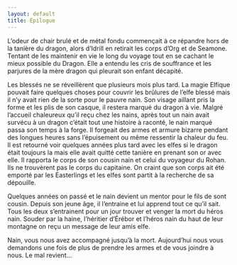 ```yaml
---
layout: default
title: Épilogue
---
```

L’odeur de chair brulé et de métal fondu commençait à ce répandre hors de la tanière du dragon, alors d’Idrill en retirait les corps d’Org et de Seamone. Tentant de les maintenir en vie le long du voyage tout en se cachant le mieux possible du Dragon. Elle a entendu les cris de souffrance et les parjures de la mère dragon qui pleurait son enfant décapité.

Les blessés ne se réveillèrent que plusieurs mois plus tard. La magie Elfique pouvait faire quelques choses pour couvrir les brûlures de l’elfe blessé mais il n’y avait rien de la sorte pour le pauvre nain. Son visage aillant pris la forme et les plis de son casque, il restera marqué du dragon à vie. Malgré l’accueil chaleureux qu’il reçu chez les nains, après tout un nain avait survécu à un dragon c’était tout une histoire à raconté, le nain marqué passa son temps à la forge. Il forgeait des armes et armure bizarre pendant des longues heures sans l’épuisement ou même ressentir la chaleur du feu. Il est retourné voir quelques années plus tard avec les elfes si le dragon était toujours la mais elle avait quitté cette tanière en prenant son or avec elle. Il rapporta le corps de son cousin nain et celui du voyageur du Rohan. Ils ne trouvèrent pas le corps du capitaine. On craint que son corps ait été emporté par les Easterlings et les elfes sont partit à la recherche de sa dépouille.

Quelques années on passé et le nain devient un mentor pour le fils de sont cousin. Depuis son jeune âge, il l’entraine et lui apprend tout ce qu’il sait. Tous les deux s’entrainent pour un jour trouver et venger la mort du héros nain. 
Souder par la haine, l’héritier d’Érébor et l’héros nain du haut de leur montagne on reçu un message de leur amis elfe. 

Nain, vous nous avez accompagné jusqu’à la mort. Aujourd’hui nous vous demandons une fois de plus de prendre les armes et de vous joindre à nous. Le mal revient…